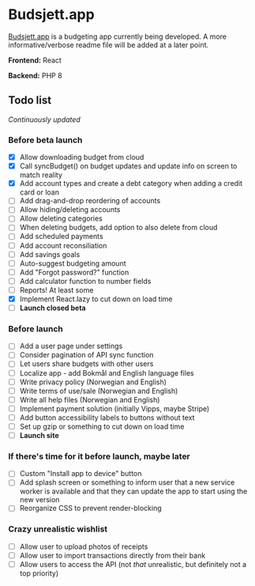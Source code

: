 # Budsjett.app

[Budsjett.app](https://budsjett.app) is a budgeting app currently being developed. A more informative/verbose readme file will be added at a later point.

**Frontend:** React

**Backend:** PHP 8

## Todo list
*Continuously updated*
### Before beta launch
- [x] Allow downloading budget from cloud
- [x] Call syncBudget() on budget updates and update info on screen to match reality
- [x] Add account types and create a debt category when adding a credit card or loan
- [ ] Add drag-and-drop reordering of accounts
- [ ] Allow hiding/deleting accounts
- [ ] Allow deleting categories
- [ ] When deleting budgets, add option to also delete from cloud
- [ ] Add scheduled payments
- [ ] Add account reconsiliation
- [ ] Add savings goals
- [ ] Auto-suggest budgeting amount 
- [ ] Add "Forgot password?" function
- [ ] Add calculator function to number fields
- [ ] Reports! At least some
- [x] Implement React.lazy to cut down on load time
- [ ] **Launch closed beta**

### Before launch
- [ ] Add a user page under settings
- [ ] Consider pagination of API sync function
- [ ] Let users share budgets with other users
- [ ] Localize app - add Bokmål and English language files
- [ ] Write privacy policy (Norwegian and English)
- [ ] Write terms of use/sale (Norwegian and English)
- [ ] Write all help files (Norwegian and English)
- [ ] Implement payment solution (initially Vipps, maybe Stripe)
- [ ] Add button accessibility labels to buttons without text
- [ ] Set up gzip or something to cut down on load time
- [ ] **Launch site**

### If there's time for it before launch, maybe later
- [ ] Custom "Install app to device" button
- [ ] Add splash screen or something to inform user that a new service worker is available and that they can update the app to start using the new version
- [ ] Reorganize CSS to prevent render-blocking

### Crazy unrealistic wishlist
- [ ] Allow user to upload photos of receipts
- [ ] Allow user to import transactions directly from their bank
- [ ] Allow users to access the API (not *that* unrealistic, but definitely not a top priority)